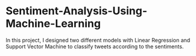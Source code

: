 # Sentiment-Analysis-Using-Machine-Learning
In this project, I designed two different models with Linear Regression and Support Vector Machine to classify tweets according to the sentiments.
